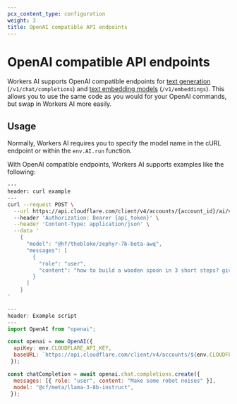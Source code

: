 ```yaml
---
pcx_content_type: configuration
weight: 3
title: OpenAI compatible API endpoints
---
```


# OpenAI compatible API endpoints

Workers AI supports OpenAI compatible endpoints for [text generation](/workers-ai/models/#text-generation) (`/v1/chat/completions`) and [text embedding models](/workers-ai/models/#text-embeddings) (`/v1/embeddings`). This allows you to use the same code as you would for your OpenAI commands, but swap in Workers AI more easily.

## Usage

Normally, Workers AI requires you to specify the model name in the cURL endpoint or within the `env.AI.run` function.

With OpenAI compatible endpoints, Workers AI supports examples like the following:

```bash
---
header: curl example
---
curl --request POST \
  --url https://api.cloudflare.com/client/v4/accounts/{account_id}/ai/v1/chat/completions
  --header 'Authorization: Bearer {api_token}' \
  --header 'Content-Type: application/json' \
  --data '
    {
      "model": "@hf/thebloke/zephyr-7b-beta-awq",
      "messages": [
        {
          "role": "user",
          "content": "how to build a wooden spoon in 3 short steps? give as short as answer as possible"
        }
      ]
    }
'
```

```js
---
header: Example script
---
import OpenAI from "openai";

const openai = new OpenAI({
  apiKey: env.CLOUDFLARE_API_KEY,
  baseURL: `https://api.cloudflare.com/client/v4/accounts/${env.CLOUDFLARE_ACCOUNT_ID}/ai/v1`
 });

const chatCompletion = await openai.chat.completions.create({
  messages: [{ role: "user", content: "Make some robot noises" }],
  model: "@cf/meta/llama-3-8b-instruct",
 });
```